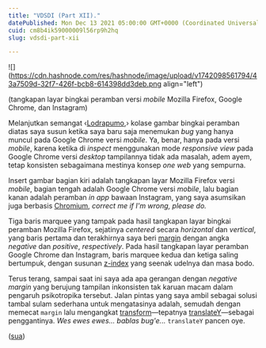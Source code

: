 ```yaml
---
title: "VDSDI (Part XII)."
datePublished: Mon Dec 13 2021 05:00:00 GMT+0000 (Coordinated Universal Time)
cuid: cm8b4ik59000009l56rp9h2hq
slug: vdsdi-part-xii

---
```


![](https://cdn.hashnode.com/res/hashnode/image/upload/v1742098561794/43a7509d-32f7-426f-bcb8-614398dd3deb.png align="left")

(tangkapan layar bingkai peramban versi *mobile* Mozilla Firefox, Google Chrome, dan Instagram)

Melanjutkan semangat ‹[Lodrapumo](/lodrapumo),› kolase gambar bingkai peramban diatas saya susun ketika saya baru saja menemukan *bug* yang hanya muncul pada Google Chrome versi *mobile*. Ya, benar, hanya pada versi *mobile*, karena ketika di *inspect* menggunakan mode *responsive view* pada Google Chrome versi *desktop* tampilannya tidak ada masalah, adem ayem, tetap konsisten sebagaimana mestinya konsep *one web* yang sempurna.

Insert gambar bagian kiri adalah tangkapan layar Mozilla Firefox versi *mobile*, bagian tengah adalah Google Chrome versi *mobile*, lalu bagian kanan adalah peramban *in app* bawaan Instagram, yang saya asumsikan juga berbasis [Chromium](https://www.chromium.org/), *correct me if I'm wrong, please do.*

Tiga baris marquee yang tampak pada hasil tangkapan layar bingkai peramban Mozilla Firefox, sejatinya *centered* secara *horizontal* dan *vertical*, yang baris pertama dan terakhirnya saya beri [margin](%5Bhttps://developer.mozilla.org/en-US/docs/Web/CSS/margin%5D\(https://developer.mozilla.org/en-US/docs/Web/CSS/margin\)) dengan angka *negative* dan *positive*, *respectively*. Pada hasil tangkapan layar peramban Google Chrome dan Instagram, baris marquee kedua dan ketiga saling bertumpuk, dengan susunan [z-index](%5Bhttps://developer.mozilla.org/en-US/docs/Web/CSS/z-index%5D\(https://developer.mozilla.org/en-US/docs/Web/CSS/z-index\)) yang seenak udelnya dan masa bodo.

Terus terang, sampai saat ini saya ada apa gerangan dengan *negative margin* yang berujung tampilan inkonsisten tak karuan macam dalam pengaruh psikotropika tersebut. Jalan pintas yang saya ambil sebagai solusi tambal sulam sederhana untuk mengatasinya adalah, semudah dengan memecat `margin` lalu mengangkat [transform](%5Bhttps://developer.mozilla.org/en-US/docs/Web/CSS/transform)—tepatnya [translateY](%5Bhttps://developer.mozilla.org/en-US/docs/Web/CSS/transform-function/translateY\(\))—sebagai penggantinya. *Wes ewes ewes... bablas bug'e...* `translateY` pancen oye.

([sua](https://sua.ist))